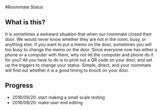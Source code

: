 #Roommate Status

<h2>What is this?</h2>
<p>It is sometimes a awkward situation that when our roommate closed their door. We would never know whether they are not in the room, busy, or anything else. If you want to put a memo on the door, sometimes you will too busy to change the memo on the door. Since everyone now has either a phone or a computer with them, why not let the computer and phone do it for you? All you have to do is to print out a QR code on your door, and set up the triggers to change your status. Simple, direct, and your roommate will find out whether it is a good timing to knock on your door.</p>

<h2>Progress</h2>
<ul>
	<li>2016/09/20: start making a small scale testing</li>
	<li>2016/09/20: make user end editing</li>
</ul>